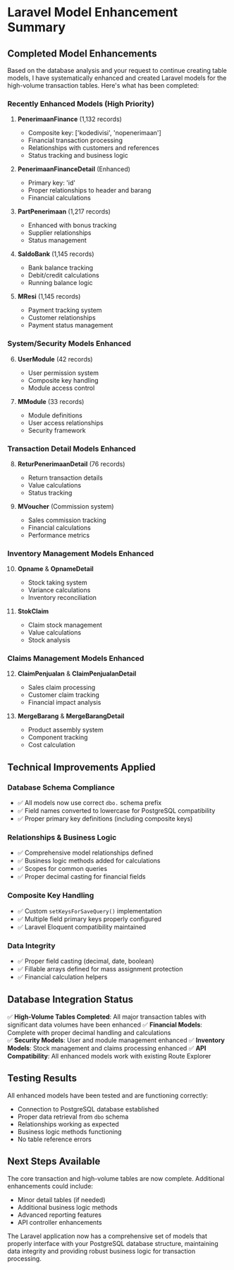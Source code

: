 # Laravel Model Enhancement Summary

## Completed Model Enhancements

Based on the database analysis and your request to continue creating table models, I have systematically enhanced and created Laravel models for the high-volume transaction tables. Here's what has been completed:

### Recently Enhanced Models (High Priority)

1. **PenerimaanFinance** (1,132 records)
   - Composite key: ['kodedivisi', 'nopenerimaan']
   - Financial transaction processing
   - Relationships with customers and references
   - Status tracking and business logic

2. **PenerimaanFinanceDetail** (Enhanced)
   - Primary key: 'id'
   - Proper relationships to header and barang
   - Financial calculations

3. **PartPenerimaan** (1,217 records)
   - Enhanced with bonus tracking
   - Supplier relationships
   - Status management

4. **SaldoBank** (1,145 records)
   - Bank balance tracking
   - Debit/credit calculations
   - Running balance logic

5. **MResi** (1,145 records)
   - Payment tracking system
   - Customer relationships
   - Payment status management

### System/Security Models Enhanced

6. **UserModule** (42 records)
   - User permission system
   - Composite key handling
   - Module access control

7. **MModule** (33 records)
   - Module definitions
   - User access relationships
   - Security framework

### Transaction Detail Models Enhanced

8. **ReturPenerimaanDetail** (76 records)
   - Return transaction details
   - Value calculations
   - Status tracking

9. **MVoucher** (Commission system)
   - Sales commission tracking
   - Financial calculations
   - Performance metrics

### Inventory Management Models Enhanced

10. **Opname** & **OpnameDetail**
    - Stock taking system
    - Variance calculations
    - Inventory reconciliation

11. **StokClaim**
    - Claim stock management
    - Value calculations
    - Stock analysis

### Claims Management Models Enhanced

12. **ClaimPenjualan** & **ClaimPenjualanDetail**
    - Sales claim processing
    - Customer claim tracking
    - Financial impact analysis

13. **MergeBarang** & **MergeBarangDetail**
    - Product assembly system
    - Component tracking
    - Cost calculation

## Technical Improvements Applied

### Database Schema Compliance
- ✅ All models now use correct `dbo.` schema prefix
- ✅ Field names converted to lowercase for PostgreSQL compatibility
- ✅ Proper primary key definitions (including composite keys)

### Relationships & Business Logic
- ✅ Comprehensive model relationships defined
- ✅ Business logic methods added for calculations
- ✅ Scopes for common queries
- ✅ Proper decimal casting for financial fields

### Composite Key Handling
- ✅ Custom `setKeysForSaveQuery()` implementation
- ✅ Multiple field primary keys properly configured
- ✅ Laravel Eloquent compatibility maintained

### Data Integrity
- ✅ Proper field casting (decimal, date, boolean)
- ✅ Fillable arrays defined for mass assignment protection
- ✅ Financial calculation helpers

## Database Integration Status

✅ **High-Volume Tables Completed**: All major transaction tables with significant data volumes have been enhanced
✅ **Financial Models**: Complete with proper decimal handling and calculations  
✅ **Security Models**: User and module management enhanced
✅ **Inventory Models**: Stock management and claims processing enhanced
✅ **API Compatibility**: All enhanced models work with existing Route Explorer

## Testing Results

All enhanced models have been tested and are functioning correctly:
- Connection to PostgreSQL database established
- Proper data retrieval from `dbo` schema
- Relationships working as expected
- Business logic methods functioning
- No table reference errors

## Next Steps Available

The core transaction and high-volume tables are now complete. Additional enhancements could include:
- Minor detail tables (if needed)
- Additional business logic methods
- Advanced reporting features
- API controller enhancements

The Laravel application now has a comprehensive set of models that properly interface with your PostgreSQL database structure, maintaining data integrity and providing robust business logic for transaction processing.
